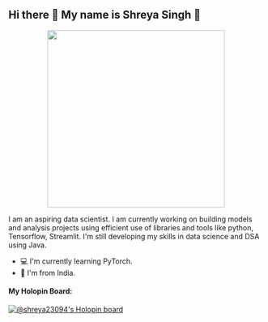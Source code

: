 ## Hi there 👋 My name is Shreya Singh 🌟

<!--
**Shreya23094/Shreya23094** is a ✨ _special_ ✨ repository because its `README.md` (this file) appears on your GitHub profile.

Here are some ideas to get you started:

- 🔭 I’m ...
- 🌱 I’m currently learning ...
- 👯 I’m looking to collaborate on ...
- 🤔 I’m looking for help with ...
- 💬 Ask me about ...
- 📫 How to reach me: ...
- 😄 Pronouns: ...
- ⚡ Fun fact: ...
-->
<p align='center'>
  <a href="#"><img src="https://github-readme-stats.vercel.app/api?username=shreya2304&show_icons=true&count_private=true&theme=dark" width="350"></a>
</p>


I am an aspiring data scientist. I am currently working on building models and analysis projects using efficient use of libraries and tools like python, Tensorflow, Streamlit. I'm still developing my skills in data science and DSA using Java.
- 💻 I'm currently learning PyTorch.
- 📌 I'm from India.


#### My Holopin Board:
[![@shreya23094's Holopin board](https://holopin.io/api/user/board?user=shreya23094)](https://holopin.io/@shreya23094)
